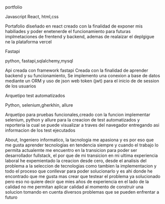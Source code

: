 portfolio

Javascript React, html,css

Portafolio diseñado en react
creado con la finalidad de exponer mis habiliades y 
poder enetenerde el funcionamiento para futuras implmetaciones de frentend y backend, ademas de 
realaizar el deplgigue ne la plataforma vercel


Fastapi

python, fastapi,sqlalchemy,mysql

Api creada con framework fastapi
Creada con la finalidad de aprender backend y su funcionamiento,
Se implemento una conexion a base de datos mediante un ORM y uso
de json web token (jwt) para el inicio de de session de los usuarios


Arquetipo test automatizados

Python, selenium,gherkhin, allure

Arquetipo para pruebas funcionales,creado con la funcion
implementar selenium, python y allure para la creacion de test
automatizados y reporteria la cual se puede visualizar a traves del navegador
entregando asi informacion de los test ejecutados


About,
Ingeniero informatico, la tacnologia me apasiona y es por eso que me gusta aprender tecnologias en tendencia siempre y cuando el 
trabajo lo permita actualemte me encuentro en la transicion para poder ser desarrollador fullstack, el por que de mi transicion
en mi ultima experiencia laboral he expemientado la creacion desde cero, desde el analisis del problema a la seleccion de tecnologias
como tambien la implementacion y todo el proceso que conllevar para poder solucionarlo y es ahi donde he encontrado que me gusta mas 
crear que testear el problema ya solucionado pero eso no quiere decir que mies años de experiencia en el lado de la calidad no me 
permitan aplicar calidad al momento de construir una solucion tomando en cuenta diversos problemas que se pueden enfrentar a futuro 
